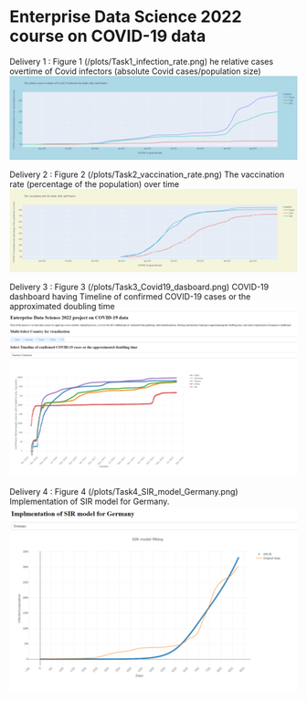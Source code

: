 # Enterprise Data Science 2022 course on COVID-19 data



Delivery 1 : Figure 1 (/plots/Task1_infection_rate.png) he relative cases overtime of Covid infectors (absolute Covid cases/population size)
![plot](plots/Task1_infection_rate.png)

Delivery 2 : Figure 2 (/plots/Task2_vaccination_rate.png) The vaccination rate (percentage of the population) over time
![plot](plots/Task2_vaccination_rate.png)

Delivery 3 : Figure 3 (/plots/Task3_Covid19_dasboard.png) COVID-19 dashboard having Timeline of confirmed COVID-19 cases or the approximated doubling time
![plot](plots/Task3_Covid19_dasboard.png)

Delivery 4 : Figure 4 (/plots/Task4_SIR_model_Germany.png) Implementation of SIR model for Germany. 
![plot](plots/Task4_SIR_model_Germany.png)